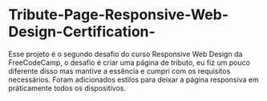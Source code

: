# Tribute-Page-Responsive-Web-Design-Certification-
Esse projeto é o segundo desafio do curso Responsive Web Design da FreeCodeCamp, o desafio é criar uma página de tributo, eu fiz um pouco diferente disso mas mantive a essência e cumpri com os requisitos necessários. Foram adicionados estilos para deixar a página responsiva em práticamente todos os dispositivos.
